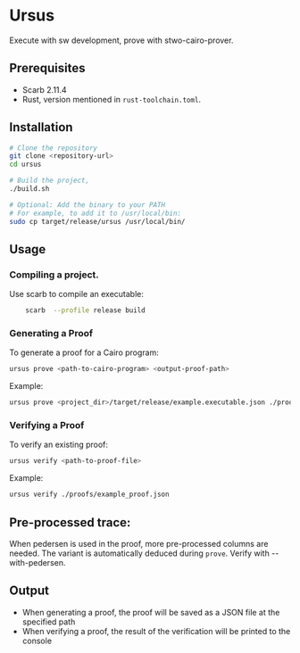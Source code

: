 # Ursus

Execute with sw development, prove with stwo-cairo-prover.

## Prerequisites

- Scarb 2.11.4
- Rust, version mentioned in `rust-toolchain.toml`.

## Installation

```bash
# Clone the repository
git clone <repository-url>
cd ursus

# Build the project,
./build.sh

# Optional: Add the binary to your PATH
# For example, to add it to /usr/local/bin:
sudo cp target/release/ursus /usr/local/bin/
```

## Usage

### Compiling a project.

Use scarb to compile an executable:
```bash
    scarb  --profile release build 
```

### Generating a Proof

To generate a proof for a Cairo program:

```bash
ursus prove <path-to-cairo-program> <output-proof-path>
```

Example:
```bash
ursus prove <project_dir>/target/release/example.executable.json ./proofs/example_proof.json
```

### Verifying a Proof

To verify an existing proof:

```bash
ursus verify <path-to-proof-file>
```

Example:
```bash
ursus verify ./proofs/example_proof.json
```

## Pre-processed trace:
When pedersen is used in the proof, more pre-processed columns are needed. The variant is automatically deduced during `prove`. 
Verify with --with-pedersen.

## Output

- When generating a proof, the proof will be saved as a JSON file at the specified path
- When verifying a proof, the result of the verification will be printed to the console
